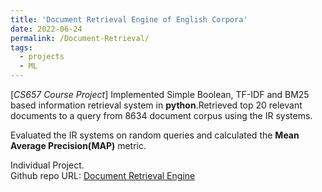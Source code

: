 ```yaml
---
title: 'Document Retrieval Engine of English Corpora'
date: 2022-06-24
permalink: /Document-Retrieval/
tags:
  - projects
  - ML
---
```


[*CS657 Course Project*] Implemented Simple Boolean, TF-IDF and BM25 based information retrieval system in **python**.Retrieved top 20 relevant documents to a query from 8634 document
corpus using the IR systems.

Evaluated the IR systems on random queries and calculated the **Mean Average Precision(MAP)** metric.

Individual Project.  
Github repo URL: [Document Retrieval Engine](https://github.com/Nanirudh/Document-Retrieval-System)
